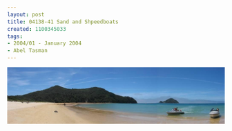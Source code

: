 ```yaml
---
layout: post
title: 04138-41 Sand and Shpeedboats
created: 1100345033
tags:
- 2004/01 - January 2004
- Abel Tasman
---
```


<img src="/image/images/04138-41_sand_and_shpeedboats-1464.jpg"/>


